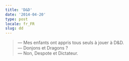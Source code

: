 ```yaml
---
title: 'D&D'
date: '2014-04-20'
type: post
locale: fr_FR
slug: dd
---
```


> — Mes enfants ont appris tous seuls à jouer à D&amp;D.  
> — Donjons et Dragons ?  
> — Non, Despote et Dictateur.

